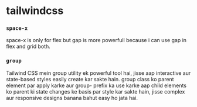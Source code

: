# tailwindcss 

### `space-x`
space-x is only for flex but gap is more powerfull because i can use gap in flex and grid both.

### `group`
Tailwind CSS mein group utility ek powerful tool hai, jisse aap interactive aur state-based styles easily create kar sakte hain. group class ko parent element par apply karke aur group- prefix ka use karke aap child elements ko parent ki state changes ke basis par style kar sakte hain, jisse complex aur responsive designs banana bahut easy ho jata hai.

